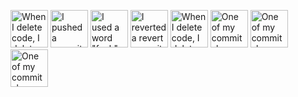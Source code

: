 <!-- my-badges start -->
<a href="my-badges/mass-delete-commit.md"><img src="https://github.com/my-badges/my-badges/blob/main/src/all-badges/mass-delete-commit/mass-delete-commit.png?raw=true" alt="When I delete code, I delete a lot." title="When I delete code, I delete a lot." width="60"></a>
<a href="my-badges/dead-commit.md"><img src="https://github.com/my-badges/my-badges/blob/main/src/all-badges/dead-commit/dead-commit.png?raw=true" alt="I pushed a commit with &quot;dead&quot; 11 times." title="I pushed a commit with &quot;dead&quot; 11 times." width="60"></a>
<a href="my-badges/fuck-commit.md"><img src="https://github.com/my-badges/my-badges/blob/main/src/all-badges/fuck-commit/fuck-commit.png?raw=true" alt="I used a word &quot;fuck&quot; in my commit message." title="I used a word &quot;fuck&quot; in my commit message." width="60"></a>
<a href="my-badges/revert-revert-commit.md"><img src="https://github.com/my-badges/my-badges/blob/main/src/all-badges/revert-revert-commit/revert-revert-commit.png?raw=true" alt="I reverted a revert commit." title="I reverted a revert commit." width="60"></a>
<a href="my-badges/mass-delete-commit-10k.md"><img src="https://github.com/my-badges/my-badges/blob/main/src/all-badges/mass-delete-commit/mass-delete-commit-10k.png?raw=true" alt="When I delete code, I delete a lot." title="When I delete code, I delete a lot." width="60"></a>
<a href="my-badges/a-commit.md"><img src="https://github.com/my-badges/my-badges/blob/main/src/all-badges/abc-commit/a-commit.png?raw=true" alt="One of my commit sha starts with &quot;a&quot;." title="One of my commit sha starts with &quot;a&quot;." width="60"></a>
<a href="my-badges/ab-commit.md"><img src="https://github.com/my-badges/my-badges/blob/main/src/all-badges/abc-commit/ab-commit.png?raw=true" alt="One of my commit sha starts with &quot;ab&quot;." title="One of my commit sha starts with &quot;ab&quot;." width="60"></a>
<a href="my-badges/abc-commit.md"><img src="https://github.com/my-badges/my-badges/blob/main/src/all-badges/abc-commit/abc-commit.png?raw=true" alt="One of my commit sha starts with &quot;abc&quot;." title="One of my commit sha starts with &quot;abc&quot;." width="60"></a>
<!-- my-badges end -->
